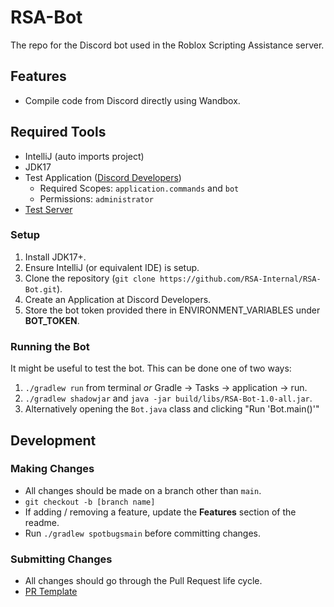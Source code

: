 # RSA-Bot
The repo for the Discord bot used in the Roblox Scripting Assistance server.

## Features
- Compile code from Discord directly using Wandbox.

## Required Tools
- IntelliJ (auto imports project)
- JDK17
- Test Application ([Discord Developers](https://discord.com/developers/applications))
  - Required Scopes: `application.commands` and `bot`
  - Permissions: `administrator`
- [Test Server](https://discord.gg/invite/w3BmYhkKUP)

### Setup
1. Install JDK17+.
2. Ensure IntelliJ (or equivalent IDE) is setup.
3. Clone the repository (`git clone https://github.com/RSA-Internal/RSA-Bot.git`).
4. Create an Application at Discord Developers.
5. Store the bot token provided there in ENVIRONMENT_VARIABLES under **BOT_TOKEN**.

### Running the Bot

It might be useful to test the bot. This can be done one of two ways:

1. `./gradlew run` from terminal _or_ Gradle -> Tasks -> application -> run.
2. `./gradlew shadowjar` and `java -jar build/libs/RSA-Bot-1.0-all.jar`.
3. Alternatively opening the `Bot.java` class and clicking "Run 'Bot.main()'"

## Development

### Making Changes

- All changes should be made on a branch other than `main`.
- `git checkout -b [branch name]`
- If adding / removing a feature, update the **Features** section of the readme.
- Run `./gradlew spotbugsmain` before committing changes.

### Submitting Changes

- All changes should go through the Pull Request life cycle.
- [PR Template](https://github.com/RSA-Internal/RSA-Bot/tree/main/.github/pull_request_template.md)


